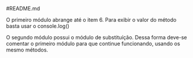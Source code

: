 #README.md

O primeiro módulo abrange até o item 6.
Para exibir o valor do método basta usar o console.log()

O segundo módulo possui o módulo de substituíção.
Dessa forma deve-se comentar o primeiro módulo para que continue funcionando, usando os mesmo métodos.
